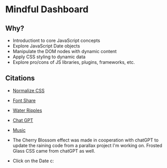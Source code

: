 # Mindful Dashboard

## Why? 
* Introductiont to core JavaScript concepts
* Explore JavaScript Date objects
* Manipulate the DOM nodes with dynamic content
* Apply CSS styling to dynamic data
* Explore pro/cons of JS libraries, plugins, frameworks, etc.

## Citations
* [Normalize CSS](https://necolas.github.io/normalize.css/)
* [Font Share](https://www.fontshare.com/)
* [Water Ripples](https://codepen.io/dpdknl/pen/LLLmre)
* [Chat GPT](https://chatgpt.com/)

* [Music](https://www.dropbox.com/scl/fi/3xirp7jsba0jizl9qyq79/music.wav?rlkey=o1ym5den9wgtwhhec2z7nbw22&e=1&dl=0)

* The Cherry Blossom effect was made in cooperation with chatGPT to update the raining code from a parallax project I'm working on. Frosted Glass CSS came from chatGPT as well.

* Click on the Date c:
